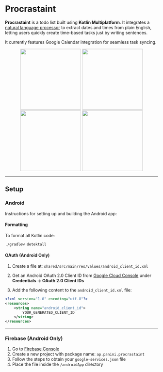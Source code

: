 # Procrastaint

**Procrastaint** is a todo list built using **Kotlin Multiplatform**. It integrates a [natural language processor](https://github.com/Pahina0/KWhen) to extract dates and times from plain English, letting users quickly create time-based tasks just by writing sentences.

It currently features Google Calendar integration for seamless task syncing.

<div align="center">
  <img src="https://github.com/user-attachments/assets/15949bd8-8fe9-451e-9eac-15824f865c2b" width="200"/>
  <img src="https://github.com/user-attachments/assets/ecfb80ad-4c66-42f2-bf4f-e1a1aa1161d0" width="200"/>
  <img src="https://github.com/user-attachments/assets/aa9eb9f6-e578-418d-bcc4-7379b29cd356" width="200"/>
  <img src="https://github.com/user-attachments/assets/5af97831-abe2-4b3c-b166-0fcacd4fdebb" width="200"/>
</div>

---

## Setup

### Android

Instructions for setting up and building the Android app:

#### Formatting

To format all Kotlin code:

```bash
./gradlew detektall
```

#### OAuth (Android Only)

1. Create a file at:
   `shared/src/main/res/values/android_client_id.xml`

2. Get an Android OAuth 2.0 Client ID from [Google Cloud Console](https://console.cloud.google.com) under **Credentials → OAuth 2.0 Client IDs**

3. Add the following content to the `android_client_id.xml` file:

```xml
<?xml version="1.0" encoding="utf-8"?>
<resources>
    <string name="android_client_id">
        YOUR_GENERATED_CLIENT_ID
    </string>
</resources>
```

---

### Firebase (Android Only)

1. Go to [Firebase Console](https://console.firebase.google.com)
2. Create a new project with package name: `ap.panini.procrastaint`
3. Follow the steps to obtain your `google-services.json` file
4. Place the file inside the `/androidApp` directory
